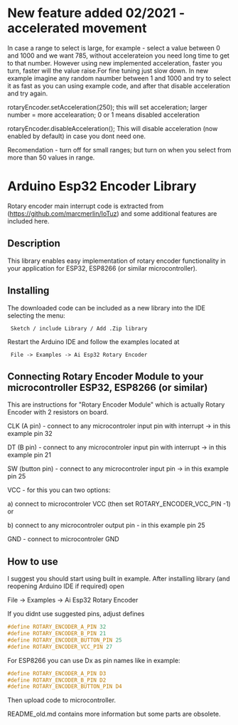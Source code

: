 # New feature added 02/2021 - accelerated movement

In case a range to select is large, for example - select a value between 0 and 1000 and we want 785, without accelerateion you need long time to get to that number.
However using new implemented acceleration, faster you turn, faster will the value raise.For fine tuning just slow down.
In new example imagine any random naumber between 1 and 1000 and try to select it as fast as you can using example code, and after that disable acceleration and try again.

rotaryEncoder.setAcceleration(250); 
this will set acceleration; larger number = more accelearation; 0 or 1 means disabled acceleration


rotaryEncoder.disableAcceleration(); 
This will disable acceleration (now enabled by default) in case you dont need one.

Recomendation - turn off for small ranges; but turn on when you select from more than 50 values in range.


# Arduino Esp32 Encoder Library

Rotary encoder main interrupt code is extracted from (https://github.com/marcmerlin/IoTuz) and some additional features are included here.

## Description

This library enables  easy implementation of rotary encoder functionality in your application for ESP32, ESP8266 (or similar microcontroller).

## Installing

The downloaded code can be included as a new library into the IDE selecting the menu:

     Sketch / include Library / Add .Zip library

Restart the Arduino IDE and follow the examples located at

     File -> Examples -> Ai Esp32 Rotary Encoder

## Connecting Rotary Encoder Module to your microcontroller ESP32, ESP8266 (or similar)

This are instructions for "Rotary Encoder Module" which is actually Rotary Encoder with 2 resistors on board.  

CLK (A pin) - connect to any microcontroler input pin with interrupt -> in this example pin 32

DT (B pin) - connect to any microcontroler input pin with interrupt -> in this example pin 21

SW (button pin) - connect to any microcontroler input pin -> in this example pin 25

VCC - for this you can two options:

a) connect to microcontroler VCC (then set ROTARY_ENCODER_VCC_PIN -1) or 

b) connect to any microcontroler output pin - in this example pin 25

GND - connect to microcontroler GND

## How to use

I suggest you should start using built in example. After installing library (and reopening Arduino IDE if required) open 

File -> Examples -> Ai Esp32 Rotary Encoder

If you didnt use suggested pins, adjust defines

```c
#define ROTARY_ENCODER_A_PIN 32
#define ROTARY_ENCODER_B_PIN 21
#define ROTARY_ENCODER_BUTTON_PIN 25
#define ROTARY_ENCODER_VCC_PIN 27
```

For ESP8266 you can use Dx as pin names like in example:
```c
#define ROTARY_ENCODER_A_PIN D3
#define ROTARY_ENCODER_B_PIN D2
#define ROTARY_ENCODER_BUTTON_PIN D4
```
Then upload code to microcontroller.

README_old.md contains more information but some parts are obsolete.

